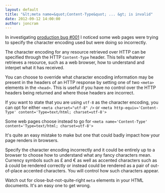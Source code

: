 ```yaml
---
layout: default
title: "&lt;meta name=&quot;Content-Type&quot; ... &gt; is invalid"
date: 2012-09-12 14:00:00
author: joncram
---
```

    
In investigating [production bug #001](/production-bug-001-fixed/)
I noticed some web pages were trying to specify the character encoding
used but were doing so incorrectly.

The character encoding for any resource retrieved over HTTP can be specified
through the HTTP `Content-Type` header. This tells whatever
retrieves a resource, such as a web browser, how to understand and
interpet what it has received.


You can choose to override what character encoding information may be present
in the headers of an HTTP response by setting one of two `<meta>`
elements in the `<head>`. This is useful if you have
no control over the HTTP headers being returned and where those headers
are incorrect.

If you want to state that you are using `utf-8` as the character
encoding, you can opt for either `<meta charset="utf-8" />`
or `<meta http-equiv='Content-Type' content='Type=text/html; charset=utf-8'>`

Some web pages choose instead to go for `<meta name='Content-Type' content='Type=text/html; charset=utf-8'>`

It's quite an easy mistake to make but one that could badly impact how
your page renders in browsers.

Specify the character encoding incorrectly and it could be entirely up to a
browser to choose how to understand what any fancy characters mean.
Currency symbols such as &pound; and &euro; as well as accented characters
such as &acirc; could be rendered correctly or instead could be rendered
as a pair of out-of-place accented characters. You will control how such
characters appear.

Watch out for close-but-not-quite-right `meta` elements
in your HTML documents. It's an easy one to get wrong.
